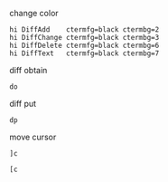 change color
```vim
hi DiffAdd    ctermfg=black ctermbg=2
hi DiffChange ctermfg=black ctermbg=3
hi DiffDelete ctermfg=black ctermbg=6
hi DiffText   ctermfg=black ctermbg=7
```


diff obtain
```
do
```

diff put
```
dp
```

move cursor
```
]c

[c
```
